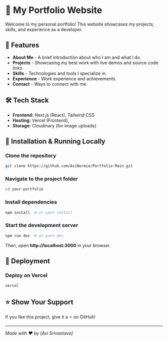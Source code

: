 # 🚀 My Portfolio Website

Welcome to my personal portfolio! This website showcases my projects, skills, and experience as a developer.

## 🌟 Features
- **About Me** - A brief introduction about who I am and what I do.
- **Projects** - Showcasing my best work with live demos and source code links.
- **Skills** - Technologies and tools I specialize in.
- **Experience** - Work experience and achievements.
- **Contact** - Ways to connect with me.

## 🛠 Tech Stack
- **Frontend:** Next.js (React), Tailwind CSS
- **Hosting:** Vercel (Frontend),
- **Storage:** Cloudinary (for image uploads)

## 🔧 Installation & Running Locally
### Clone the repository
```sh
git clone https://github.com/AviNormie/Portfolio-Main.git
```

### Navigate to the project folder
```sh
cd your-portfolio
```

### Install dependencies
```sh
npm install  # or yarn install
```

### Start the development server
```sh
npm run dev  # or yarn dev
```

Then, open **http://localhost:3000** in your browser.

## 🚀 Deployment
### Deploy on Vercel
```sh
vercel
```

## ⭐ Show Your Support
If you like this project, give it a ⭐ on GitHub!

---
_Made with ❤️ by [Avi Srivastava]_

